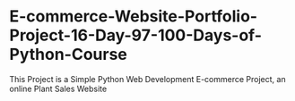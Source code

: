 # E-commerce-Website-Portfolio-Project-16-Day-97-100-Days-of-Python-Course
This Project is a Simple Python Web Development E-commerce Project, an online Plant Sales Website

